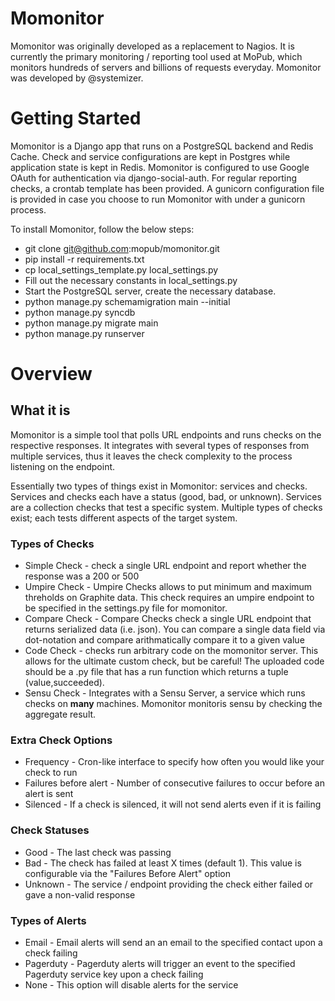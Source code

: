 # Momonitor

Momonitor was originally developed as a replacement to Nagios. It is currently the primary monitoring / reporting tool used at MoPub, which monitors hundreds of servers and billions of requests everyday. Momonitor was developed by @systemizer.

# Getting Started

Momonitor is a Django app that runs on a PostgreSQL backend and Redis Cache. Check and service configurations are kept in Postgres while application state is kept in Redis. Momonitor is configured to use Google OAuth for authentication via django-social-auth. For regular reporting checks, a crontab template has been provided. A gunicorn configuration file is provided in case you choose to run Momonitor with under a gunicorn process.

To install Momonitor, follow the below steps:

* git clone git@github.com:mopub/momonitor.git
* pip install -r requirements.txt
* cp local_settings_template.py local_settings.py
* Fill out the necessary constants in local_settings.py 
* Start the PostgreSQL server, create the necessary database. 
* python manage.py schemamigration main --initial
* python manage.py syncdb
* python manage.py migrate main
* python manage.py runserver

# Overview

## What it is
Momonitor is a simple tool that polls URL endpoints and runs checks on the respective responses. It integrates with several types of responses from multiple services, thus it leaves the check complexity to the process listening on the endpoint.

Essentially two types of things exist in Momonitor: services and checks. Services and checks each have a status (good, bad, or unknown).  Services are a collection checks that test a specific system. Multiple types of checks exist; each tests  different aspects of the target system.

### Types of Checks
* Simple Check - check a single URL endpoint and report whether the response was a 200 or 500
* Umpire Check - Umpire Checks allows to put minimum and maximum threholds on Graphite data. This check requires an umpire endpoint to be specified in the settings.py file for momonitor.
* Compare Check - Compare Checks check a single URL endpoint that returns serialized data (i.e. json). You can compare a single data field via dot-notation and compare arithmatically compare it to a given value
* Code Check - checks run arbitrary code on the momonitor server. This allows for the ultimate custom check, but be careful! The uploaded code should be a .py file that has a run function which returns a tuple (value,succeeded).
* Sensu Check - Integrates with a Sensu Server, a service which runs checks on **many** machines. Momonitor monitoris sensu by checking the aggregate result.

### Extra Check Options
* Frequency - Cron-like interface to specify how often you would like your check to run
* Failures before alert - Number of consecutive failures to occur before an alert is sent
* Silenced - If a check is silenced, it will not send alerts even if it is failing

### Check Statuses
* Good - The last check was passing
* Bad - The check has failed at least X times (default 1). This value is configurable via the "Failures Before Alert" option
* Unknown - The service / endpoint providing the check either failed or gave a non-valid response

### Types of Alerts
* Email - Email alerts will send an an email to the specified contact upon a check failing
* Pagerduty - Pagerduty alerts will trigger an event to the specified Pagerduty service key upon a check failing
* None - This option will disable alerts for the service

